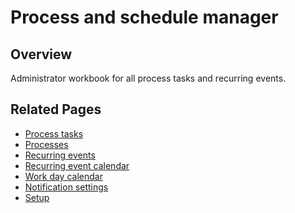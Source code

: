 # Process and schedule manager
## Overview
Administrator workbook for all process tasks and recurring events.
<br/>

## Related Pages
- [Process tasks](process-and-schedule-manager/process-tasks.md)
- [Processes](process-and-schedule-manager/processes.md)
- [Recurring events](process-and-schedule-manager/recurring-events.md)
- [Recurring event calendar](process-and-schedule-manager/rec-event-calendar.md)
- [Work day calendar](process-and-schedule-manager/work-day-calendar.md)
- [Notification settings](process-and-schedule-manager/notification-settings.md)
- [Setup](process-and-schedule-manager/setup.md)
